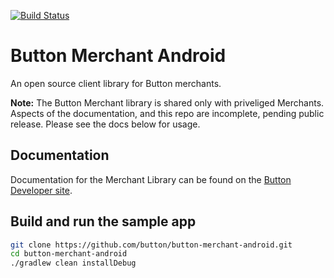 [![Build Status](https://travis-ci.com/button/button-merchant-android.svg?token=csLDMWdyHoUrMqv9JzCZ&branch=master)](https://travis-ci.com/button/button-merchant-android)

# Button Merchant Android
An open source client library for Button merchants.

**Note:** The Button Merchant library is shared only with priveliged Merchants. Aspects of the documentation, and this repo are incomplete, pending public release. Please see the docs below for usage.

## Documentation
Documentation for the Merchant Library can be found on the [Button Developer site](https://developer.usebutton.com/guides/merchants/android/open-source-merchant-library).


## Build and run the sample app
```bash
git clone https://github.com/button/button-merchant-android.git
cd button-merchant-android
./gradlew clean installDebug
```
